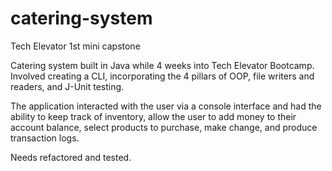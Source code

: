 # catering-system
Tech Elevator 1st mini capstone

Catering system built in Java while 4 weeks into Tech Elevator Bootcamp.
Involved creating a CLI, incorporating the 4 pillars of OOP, file writers and readers, and J-Unit testing.

The application interacted with the user via a console interface and had the ability to keep track of inventory, allow the user to add money to their account balance, select products to purchase, make change, and produce transaction logs.

Needs refactored and tested.
